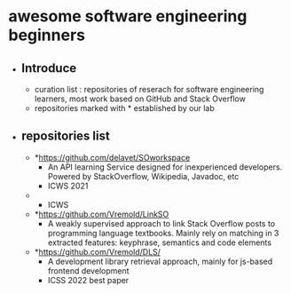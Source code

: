 # awesome software engineering beginners

- ## Introduce

  - curation list : repositories of reserach for software engineering learners, most work based on GitHub and Stack Overflow
  - repositories marked with * established by our lab

- ## repositories list

  - *https://github.com/delavet/SOworkspace
    - An API learning Service designed for inexperienced developers. Powered by StackOverflow, Wikipedia, Javadoc, etc
    - ICWS 2021
  - 
    - ICWS
  - *https://github.com/Vremold/LinkSO
    - A weakly supervised approach to link Stack Overflow posts to programming language textbooks. Mainly rely on matching in 3 extracted features: keyphrase, semantics and code elements
  - *https://github.com/Vremold/DLS/
    - A development library retrieval approach, mainly for js-based frontend development
    - ICSS 2022 best paper

 